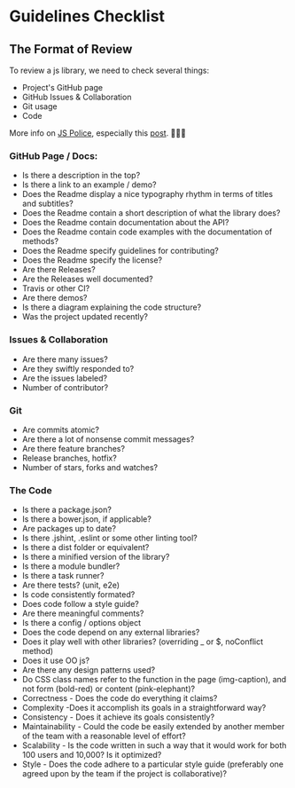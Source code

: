 # Guidelines Checklist

## The Format of Review

To review a js library, we need to check several things:

- Project's GitHub page
- GitHub Issues & Collaboration
- Git usage
- Code

More info on [JS Police](http://jspolice.com), especially this [post](http://jspolice.com/post/13-secrets-to-coding-awesome-js-plugins-not-like-a-jerk/). :tada::tada::tada:

### GitHub Page / Docs:

- Is there a description in the top?
- Is there a link to an example / demo?
- Does the Readme display a nice typography rhythm in terms of titles and subtitles?
- Does the Readme contain a short description of what the library does?
- Does the Readme contain documentation about the API?
- Does the Readme contain code examples with the documentation of methods?
- Does the Readme specify guidelines for contributing?
- Does the Readme specify the license?
- Are there Releases?
- Are the Releases well documented?
- Travis or other CI?
- Are there demos?
- Is there a diagram explaining the code structure?
- Was the project updated recently?

### Issues & Collaboration

- Are there many issues?
- Are they swiftly responded to?
- Are the issues labeled?
- Number of contributor?

### Git

- Are commits atomic?
- Are there a lot of nonsense commit messages?
- Are there feature branches?
- Release branches, hotfix?
- Number of stars, forks and watches?

### The Code

- Is there a package.json?
- Is there a bower.json, if applicable?
- Are packages up to date?
- Is there .jshint, .eslint or some other linting tool?
- Is there a dist folder or equivalent?
- Is there a minified version of the library?
- Is there a module bundler?
- Is there a task runner?
- Are there tests? (unit, e2e)
- Is code consistently formated?
- Does code follow a style guide?
- Are there meaningful comments?
- Is there a config / options object
- Does the code depend on any external libraries?
- Does it play well with other libraries? (overriding _ or $, noConflict method)
- Does it use OO js?
- Are there any design patterns used?
- Do CSS class names refer to the function in the page (img-caption), and not form (bold-red) or content (pink-elephant)?
- Correctness - Does the code do everything it claims?
- Complexity -Does it accomplish its goals in a straightforward way?
- Consistency - Does it achieve its goals consistently?
- Maintainability - Could the code be easily extended by another member of the team with a reasonable level of effort?
- Scalability - Is the code written in such a way that it would work for both 100 users and 10,000? Is it optimized?
- Style - Does the code adhere to a particular style guide (preferably one agreed upon by the team if the project is collaborative)?
